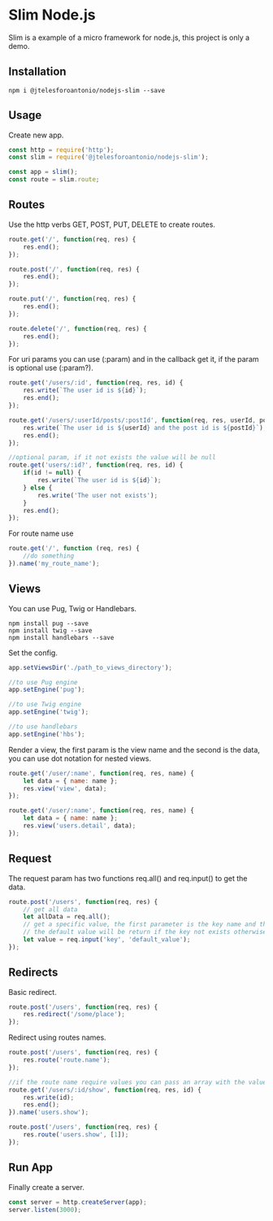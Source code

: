 # Slim Node.js

Slim is a example of a micro framework for node.js, this project is only a demo. 

## Installation
```shell
npm i @jtelesforoantonio/nodejs-slim --save
```

## Usage

Create new app.
```javascript
const http = require('http');
const slim = require('@jtelesforoantonio/nodejs-slim');

const app = slim();
const route = slim.route;
```

## Routes

Use the http verbs GET, POST, PUT, DELETE to create routes.
```javascript
route.get('/', function(req, res) {
    res.end();
});

route.post('/', function(req, res) {
    res.end();
});

route.put('/', function(req, res) {
    res.end();
});

route.delete('/', function(req, res) {
    res.end();
});
```

For uri params you can use (:param) and in the callback get it, if the param is optional use (:param?).
```javascript
route.get('/users/:id', function(req, res, id) {
    res.write(`The user id is ${id}`);
    res.end();
});

route.get('/users/:userId/posts/:postId', function(req, res, userId, postId) {
    res.write(`The user id is ${userId} and the post id is ${postId}`);
    res.end();  
});

//optional param, if it not exists the value will be null
route.get('users/:id?', function(req, res, id) {
    if(id != null) {
        res.write(`The user id is ${id}`);
    } else {
        res.write('The user not exists');
    }
    res.end();
});
```

For route name use
```javascript
route.get('/', function (req, res) {
    //do something
}).name('my_route_name');
```

## Views

You can use Pug, Twig or Handlebars.
```shell
npm install pug --save
npm install twig --save
npm install handlebars --save
```

Set the config.
```javascript
app.setViewsDir('./path_to_views_directory');

//to use Pug engine
app.setEngine('pug');

//to use Twig engine
app.setEngine('twig');

//to use handlebars
app.setEngine('hbs');

```

Render a view, the first param is the view name and the second is the data,
you can use dot notation for nested views.
```javascript
route.get('/user/:name', function(req, res, name) {
    let data = { name: name };
    res.view('view', data);
});

route.get('/user/:name', function(req, res, name) {
    let data = { name: name };
    res.view('users.detail', data);
});
```

## Request

The request param has two functions req.all() and req.input() to get the data.
```javascript
route.post('/users', function(req, res) {
    // get all data
    let allData = req.all();
    // get a specific value, the first parameter is the key name and the second(optional) is the default value,
    // the default value will be return if the key not exists otherwise null
    let value = req.input('key', 'default_value');  
});
```

## Redirects

Basic redirect.
```javascript
route.post('/users', function(req, res) {
    res.redirect('/some/place');
});
```

Redirect using routes names.
```javascript
route.post('/users', function(req, res) {
    res.route('route.name');
});

//if the route name require values you can pass an array with the values as second parameter.
route.get('/users/:id/show', function(req, res, id) {
    res.write(id);
    res.end();
}).name('users.show');

route.post('/users', function(req, res) {
    res.route('users.show', [1]);
});
```

## Run App

Finally create a server.
```javascript
const server = http.createServer(app);
server.listen(3000);
```
